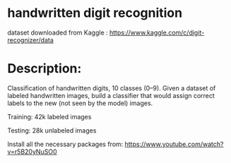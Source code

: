 # handwritten digit recognition
dataset downloaded from Kaggle : https://www.kaggle.com/c/digit-recognizer/data<br>

# Description: 
Classification of handwritten digits, 10 classes (0–9). Given a dataset of labeled handwritten images, build a classifier that would assign correct labels to the new (not seen by the model) images.

Training: 42k labeled images

Testing: 28k unlabeled images

Install all the necessary packages from:  		https://www.youtube.com/watch?v=r5B20yNuSO0
